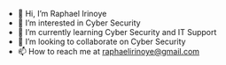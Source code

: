 - 👋 Hi, I’m Raphael Irinoye
- 👀 I’m interested in Cyber Security
- 🌱 I’m currently learning Cyber Security and IT Support
- 💞️ I’m looking to collaborate on Cyber Security
- 📫 How to reach me at raphaelirinoye@gmail.com
